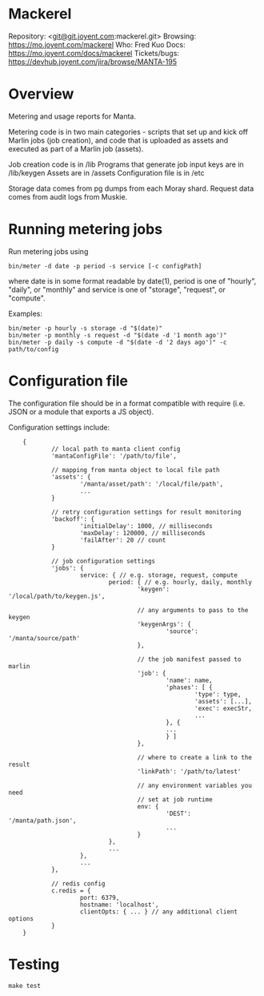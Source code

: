 # Mackerel

Repository: <git@git.joyent.com:mackerel.git>
Browsing: <https://mo.joyent.com/mackerel>
Who: Fred Kuo
Docs: <https://mo.joyent.com/docs/mackerel>
Tickets/bugs: <https://devhub.joyent.com/jira/browse/MANTA-195>


# Overview

Metering and usage reports for Manta.

Metering code is in two main categories - scripts that set up and kick off
Marlin jobs (job creation), and code that is uploaded as assets and
executed as part of a Marlin job (assets).

Job creation code is in /lib
Programs that generate job input keys are in /lib/keygen
Assets are in /assets
Configuration file is in /etc

Storage data comes from pg dumps from each Moray shard.
Request data comes from audit logs from Muskie.

# Running metering jobs

Run metering jobs using

    bin/meter -d date -p period -s service [-c configPath]

where date is in some format readable by date(1), period is one of "hourly",
"daily", or "monthly" and service is one of "storage", "request", or "compute".

Examples:

    bin/meter -p hourly -s storage -d "$(date)"
    bin/meter -p monthly -s request -d "$(date -d '1 month ago')"
    bin/meter -p daily -s compute -d "$(date -d '2 days ago')" -c path/to/config

# Configuration file

The configuration file should be in a format compatible with require (i.e.
JSON or a module that exports a JS object).

Configuration settings include:

        {
                // local path to manta client config
                'mantaConfigFile': '/path/to/file',

                // mapping from manta object to local file path
                'assets': {
                        '/manta/asset/path': '/local/file/path',
                        ...
                }

                // retry configuration settings for result monitoring
                'backoff': {
                        'initialDelay': 1000, // milliseconds
                        'maxDelay': 120000, // milliseconds
                        'failAfter': 20 // count
                }

                // job configuration settings
                'jobs': {
                        service: { // e.g. storage, request, compute
                                period: { // e.g. hourly, daily, monthly
                                        'keygen': '/local/path/to/keygen.js',

                                        // any arguments to pass to the keygen
                                        'keygenArgs': {
                                                'source': '/manta/source/path'
                                        },

                                        // the job manifest passed to marlin
                                        'job': {
                                                'name': name,
                                                'phases': [ {
                                                        'type': type,
                                                        'assets': [...],
                                                        'exec': execStr,
                                                        ...
                                                }, {
                                                ...
                                                } ]
                                        },

                                        // where to create a link to the result
                                        'linkPath': '/path/to/latest'

                                        // any environment variables you need
                                        // set at job runtime
                                        env: {
                                                'DEST': '/manta/path.json',
                                                ...
                                        }
                                },
                                ...
                        },
                        ...
                },

                // redis config
                c.redis = {
                        port: 6379,
                        hostname: 'localhost',
                        clientOpts: { ... } // any additional client options
                }
        }



# Testing

    make test

